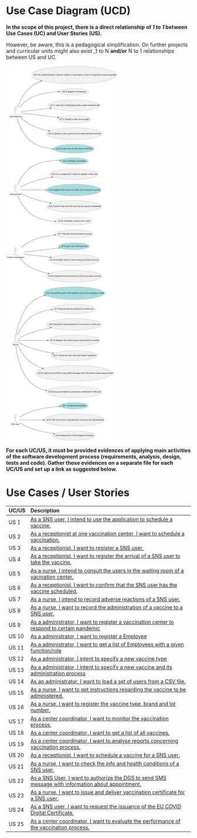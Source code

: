 # Use Case Diagram (UCD)

**In the scope of this project, there is a direct relationship of _1 to 1_ between Use Cases (UC) and User Stories (US).**

However, be aware, this is a pedagogical simplification. On further projects and curricular units might also exist \_1 to N **and/or** N to 1 relationships between US and UC.

![Use Case Diagram](UCD.svg)

**For each UC/US, it must be provided evidences of applying main activities of the software development process (requirements, analysis, design, tests and code). Gather those evidences on a separate file for each UC/US and set up a link as suggested below.**

# Use Cases / User Stories

| UC/US | Description                                                                                                                                    |
| :---- |:-----------------------------------------------------------------------------------------------------------------------------------------------|
| US 1  | [As a SNS user, I intend to use the application to schedule a vaccine.](../US/US01/US01_VaccinationSchedule.md)                                |
| US 2  | [As a receptionist at one vaccination center, I want to schedule a vaccination.](../US/US02/US02_ScheduleVaccination.md)                       |
| US 3  | [As a receptionist, I want to register a SNS user.](../US/US03/US03_RegisterSnsUser.md)                                                        |
| US 4  | [As a receptionist, I want to register the arrival of a SNS user to take the vaccine.](../US/US04/US04_20RegisterSNSUserArrival.md)            |
| US 5  | [As a nurse, I intend to consult the users in the waiting room of a vacination center.](../US/US05/US05_ConsultUsersWaitingRoom.md)            |
| US 6  | [As a receptionist, I want to confirm that the SNS user has the vaccine scheduled.](US006.md)                                                  |
| US 7  | [As a nurse, I intend to record adverse reactions of a SNS user.](US007.md)                                                                    |
| US 8  | [As a nurse, I want to record the administration of a vaccine to a SNS user.](US008.md)                                                        |
| US 9  | [As a administrator, I want to register a vaccination center to respond to certain pandemic](../US/US09/US09_RegisterVaccinationCenter.md)     |
| US 10 | [As a administrator, I want to register a Employee](../US/US10/US010_RegisterEmployee.md)                                                      |
| US 11 | [As a administrator, I want to get a list of Employees with a given function/role](../US/US11/US011.md)                                        |
| US 12 | [As a administrator, I intent to specify a new vaccine type](US12.md)                                                                          |
| US 13 | [As a administrator, I intent to specify a new vaccine and its administration process](../US/US13/US013_NewVaccineAndAdministrationProcess.md) |
| US 14 | [As an administrator, I want to load a set of users from a CSV file.](../US/US014/LoadCsvFile.md)                                              |
| US 15 | [As a nurse, I want to get instructions regarding the vaccine to be administered.](US015.md)                                                   |
| US 16 | [As a nurse, I want to register the vaccine type, brand and lot number.](US016.md)                                                             |
| US 17 | [As a center coordinator, I want to monitor the vaccination process.](US017.md)                                                                |
| US 18 | [As a center coordinator, I want to get a list of all vaccines.](US018.md)                                                                     |
| US 19 | [As a center coordinator, I want to analyse reports concerning vaccination process.](US019.md)                                                 |
| US 20 | [As a receptionist, I want to schedule a vaccine for a SNS user.](US020.md)                                                                    |
| US 21 | [As a nurse, I want to check the info and health conditions of a SNS user.](US021.md)                                                          |
| US 22 | [As a SNS User, I want to authorize the DGS to send SMS message with information about appointment.](US022.md)                                 |
| US 23 | [As a nurse, I want to issue and deliver vaccination certificate for a SNS user.](US023.md)                                                    |
| US 24 | [As a SNS user, I want to request the issuance of the EU COVID Digital Certificate.](us024.md)                                                 |
| US 25 | [As a center coordinator, I want to evaluate the performance of the vaccination process.](US025.md)                                            |
